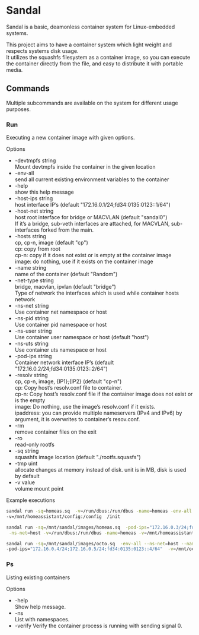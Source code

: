 # Sandal

Sandal is a basic, deamonless container system for Linux-embedded systems.

This project aims to have a container system which light weight and respects systems disk usage.  
It utilizes the squashfs filesystem as a container image, so you can execute the container directly from the file, and easy to distribute it with portable media.

## Commands

Multiple subcommands are available on the system for different usage purposes.

### Run

Executing a new container image with given options.

Options

- -devtmpfs string  
    Mount devtmpfs inside the container in the given location  
- -env-all  
    send all current existing environment variables to the container
- -help  
    show this help message
- -host-ips string  
    host interface IP’s (default "172.16.0.1/24;fd34:0135:0123::1/64")
- -host-net string  
    host root interface for bridge or MACVLAN (default "sandal0")  
    If it’s a bridge, sub-veth interfaces are attached, for MACVLAN, sub-interfaces forked from the main.
- -hosts string  
    cp, cp-n, image (default "cp")  
    cp: copy from root  
    cp-n: copy if it does not exist or is empty at the container image  
    image: do nothing, use if it exists on the container image  
- -name string  
    name of the container (default "Random")  
- -net-type string  
    bridge, macvlan, ipvlan (default "bridge")  
    Type of network the interfaces which is used while container hosts network
- -ns-net string  
    Use container net namespace or host  
- -ns-pid string  
    Use container pid namespace or host
- -ns-user string  
    Use container user namespace or host (default "host")
- -ns-uts string  
    Use container uts namespace or host
- -pod-ips string  
    Container network interface IP’s (default "172.16.0.2/24;fd34:0135:0123::2/64")
- -resolv string  
    cp, cp-n, image, {IP1};{IP2} (default "cp-n")  
    cp: Copy host’s resolv.conf file to container.  
    cp-n: Copy host’s resolv.conf file if the container image does not exist or is the empty  
    image: Do nothing, use the image’s resolv.conf if it exists.  
    ipaddress: you can provide multiple nameservers (IPv4 and IPv6) by argument, it is overwrites to container’s resov.conf.  
- -rm  
    remove container files on the exit
- -ro  
    read-only rootfs
- -sq string  
    squashfs image location (default "./rootfs.squasfs")
- -tmp uint  
    allocate changes at memory instead of disk. unit is in MB, disk is used by default
- -v value  
    volume mount point

Example executions

```sh
sandal run -sq=homeas.sq  -v=/run/dbus:/run/dbus -name=homeas -env-all \
-v=/mnt/homeassistant/config:/config  /init

sandal run -sq=/mnt/sandal/images/homeas.sq  -pod-ips="172.16.0.3/24;fd34:0135:0123::3/64" \
 -ns-net=host -v=/run/dbus:/run/dbus -name=homeas -v=/mnt/homeassistant/config:/config  /init

sandal run -sq=/mnt/sandal/images/octo.sq  -env-all --ns-net=host --name=octo \
-pod-ips="172.16.0.4/24;172.16.0.5/24;fd34:0135:0123::4/64"  -v=/mnt/octo:/octoprint/octoprint  -devtmpfs=/mnt/external/ /init
```

### Ps

Listing existing containers

Options

- -help  
    Show help message.
- -ns  
    List with namespaces.
- -verify
    Verify the container process is running with sending signal 0.
